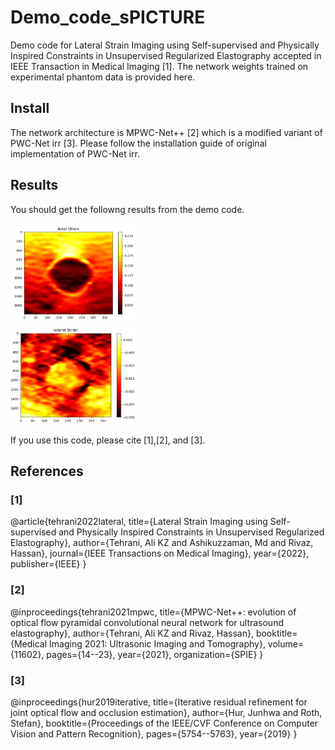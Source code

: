 # Demo_code_sPICTURE
Demo code for Lateral Strain Imaging using Self-supervised and Physically Inspired Constraints in Unsupervised Regularized Elastography accepted in IEEE Transaction in Medical Imaging [1]. The network weights trained on experimental phantom data is provided here.  

## Install
The network architecture is MPWC-Net++ [2] which is a modified variant of PWC-Net irr [3]. Please follow the installation guide of original implementation of PWC-Net irr. 

## Results 
You should get the followng results from the demo code.
<div style="width: 40%; height: 40%">
  
 ![](https://github.com/AliKafaei/Demo_code_sPICTURE/blob/main/Axial_Strain.PNG)
  ![](https://github.com/AliKafaei/Demo_code_sPICTURE/blob/main/Lateral_Strain.PNG)
</div>
If you use this code, please cite [1],[2], and [3].

## References
### [1] 
@article{tehrani2022lateral,
  title={Lateral Strain Imaging using Self-supervised and Physically Inspired Constraints in Unsupervised Regularized Elastography},
  author={Tehrani, Ali KZ and Ashikuzzaman, Md and Rivaz, Hassan},
  journal={IEEE Transactions on Medical Imaging},
  year={2022},
  publisher={IEEE}
}
### [2] 
@inproceedings{tehrani2021mpwc,
  title={MPWC-Net++: evolution of optical flow pyramidal convolutional neural network for ultrasound elastography},
  author={Tehrani, Ali KZ and Rivaz, Hassan},
  booktitle={Medical Imaging 2021: Ultrasonic Imaging and Tomography},
  volume={11602},
  pages={14--23},
  year={2021},
  organization={SPIE}
}
### [3]
@inproceedings{hur2019iterative,
  title={Iterative residual refinement for joint optical flow and occlusion estimation},
  author={Hur, Junhwa and Roth, Stefan},
  booktitle={Proceedings of the IEEE/CVF Conference on Computer Vision and Pattern Recognition},
  pages={5754--5763},
  year={2019}
}

